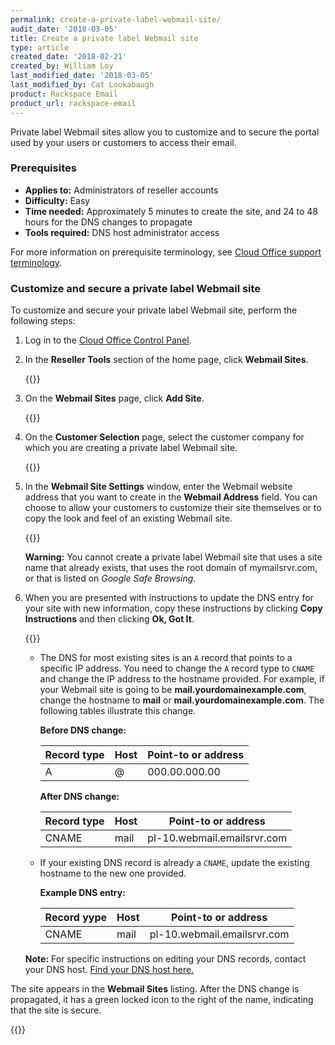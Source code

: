 ```yaml
---
permalink: create-a-private-label-webmail-site/
audit_date: '2018-03-05'
title: Create a private label Webmail site
type: article
created_date: '2018-02-21'
created_by: William Loy
last_modified_date: '2018-03-05'
last_modified_by: Cat Lookabaugh
product: Rackspace Email
product_url: rackspace-email
---
```


Private label Webmail sites allow you to customize and to secure the portal used by your users or customers to access their email.

### Prerequisites

- **Applies to:** Administrators of reseller accounts
- **Difficulty:** Easy
- **Time needed:** Approximately 5 minutes to create the site, and 24 to 48 hours for the DNS changes to propagate
- **Tools required:**  DNS host administrator access

For more information on prerequisite terminology, see [Cloud Office support terminology](/support/how-to/cloud-office-support-terminology).

### Customize and secure a private label Webmail site

To customize and secure your private label Webmail site, perform the following steps:

1. Log in to the [Cloud Office Control Panel](https://cp.rackspace.com).

2. In the **Reseller Tools** section of the home page, click **Webmail Sites**.

   {{<image src="webmail_sites.png" alt="" title="">}}

3. On the **Webmail Sites** page, click **Add Site**.

   {{<image src="add_webmail_site1.png" alt="" title="">}}

4. On the **Customer Selection** page, select the customer company for which you are creating a private label Webmail site.

   {{<image src="customer_selection.png" alt="" title="">}}

5. In the **Webmail Site Settings** window, enter the Webmail website address that you want to create in the **Webmail            Address** field. You can choose to allow your customers to customize their site themselves or to copy the look and feel of    an existing Webmail site.

    {{<image src="site_settings.png" alt="" title="">}}

   **Warning:** You cannot create a private label Webmail site that uses a site name that already exists, that uses the root      domain of mymailsrvr.com, or that is listed on *Google Safe Browsing*.

6. When you are presented with instructions to update the DNS entry for your site with new information, copy these                instructions by clicking **Copy Instructions** and then clicking **Ok, Got It**.

   {{<image src="site_being_created.png" alt="" title="">}}

    - The DNS for most existing sites is an ``A`` record that points to a specific IP address. You need to change the ``A`` record type to ``CNAME`` and change the IP address to the hostname provided. For example, if your Webmail site is going to be **mail.yourdomainexample.com**, change the hostname to **mail** or **mail.yourdomainexample.com**. The following tables illustrate this change.

        **Before DNS change:**

        |Record type | Host | Point-to or address |
        |---|---|---|
        |A| @ | 000.00.000.00 |

        **After DNS change:**

        |Record type | Host | Point-to or address |
        |---|---|---|
        |CNAME| mail| pl-10.webmail.emailsrvr.com |

    - If your existing DNS record is already a ``CNAME``, update the existing hostname to the new one provided.

        **Example DNS entry:**

        |Record yype | Host | Point-to or address |
        |---|---|---|
        |CNAME| mail| pl-10.webmail.emailsrvr.com |

    **Note:** For specific instructions on editing your DNS records, contact your DNS host. [Find your DNS host here.](/support/how-to/find-dns-host)

The site appears in the **Webmail Sites** listing. After the DNS change is propagated, it has a green locked icon to the right of the name, indicating that the site is secure.

{{<image src="secure_completed.png" alt="" title="">}}
